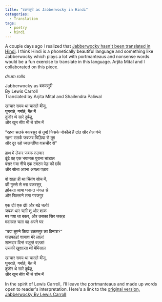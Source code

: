 ```yaml
---
title: "बकरसुरी as Jabberwocky in Hindi"
categories:
  - Translation
tags:
  - poetry
  - hindi
---
```


A couple days ago I realized that [Jabberwocky hasn't been translated in Hindi](http://www76.pair.com/keithlim/jabberwocky/translations/index.html). I think Hindi is a phonetically beautiful language and something like Jabberwocky which plays a lot with portmanteaus and nonsense words would be a fun exercise to translate in this language. Arjita Mital and I collaborated on this piece. 

*drum rolls*

Jabberwocky as बकरसुरी   
By Lewis Carroll   
Translated by Arjita Mital and Shailendra Paliwal   

खाचार समय था चातले बीजू,    
घुमराते, गर्माते, मॆत में  
दुजोर थे सारे दुर्बळु,  
और खुम सीव भी थे शोम में 

“रहना सतर्क बकरसुर से तुम! 
जिसके नोकीले हैं दांत और तेज़ पंजे  
रहना सतर्क जबजब चिड़िया से तुम     
और दूर रहो ज्वलन्तींघा वक्रचीर से” 

हाथ में लेकर जबक तलवार  
ढूंढे वह एक भयानक पुराना चांडाल    
पसर गया नीचे एक टमटम पेड़ की छाँव    
और सोचा अपना अगला पड़ाव   

वो खड़ा ही था चिंतंग सोच में,  
की गुस्से से भरा बकरसुर,  
झोंकता आया घनान्त जंगल से  
और चिल्लाने लगा गरजगुर  

एक दो! एक दो! और बढे चलो!  
जबक धार चली शू और शाक   
मर गया था बकर, और उसका सिर जकड़   
मदमस्त चला वह अपने घर  


“क्या तुमने किया बकरसुर का विनाश?”  
गांडफाड़! शाबाश मेरे लाल!  
शष्नदार दिन! बज़ूम! बज़्ज़ा!     
उसकी खुशान्न्ता थी बेमिसाल   

खाचार समय था चातले बीजू,   
घुमराते, गर्माते, मॆत में    
दुजोर थे सारे दुर्बळु,     
और खुम सीव भी थे शोम में    


In the spirit of Lewis Carroll, I'll leave the portmanteaus and made up words open to reader's interpretation. Here's a link to the [original version, Jabberwocky By Lewis Carroll](https://genius.com/Lewis-carroll-jabberwocky-annotated)